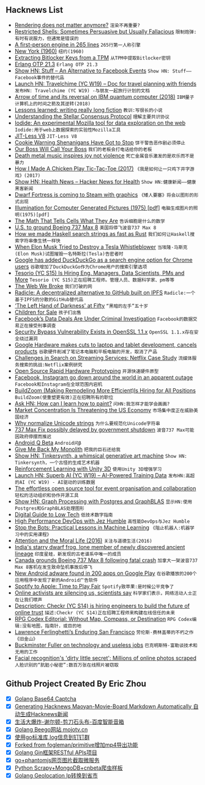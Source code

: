 ## Hacknews List


- [Rendering does not matter anymore?](http://c0de517e.blogspot.com/2019/03/rendering-doesnt-matter-anymore.html)  `渲染不再重要?`
- [Restricted Shells: Sometimes Persuasive but Usually Fallacious](https://gravitational.com/blog/ssh-restricted-shells/)  `限制炮弹:有时有说服力，但通常是错误的`
- [A first-person engine in 265 lines](http://www.playfuljs.com/a-first-person-engine-in-265-lines/)  `265行第一人称引擎`
- [New York (1960)](https://classic.esquire.com/article/1960/7/1/new-york)  `纽约(1960)`
- [Extracting Bitlocker Keys from a TPM](https://pulsesecurity.co.nz/articles/TPM-sniffing)  `从TPM中提取Bitlocker密钥`
- [Erlang OTP 21.3](http://www.erlang.org/news/127)  `Erlang OTP 21.3`
- [Show HN: Stuff – An Alternative to Facebook Events](https://stuff.li)  `Show HN: Stuff——Facebook事件的替代品`
- [Launch HN: Travelchime (YC W19) – Doc for travel planning with friends](item?id=19383941)  `发布HN: Travelchime (YC W19) -与朋友一起旅行计划的文档`
- [Arrow of time and its reversal on IBM quantum computer (2018)](https://arxiv.org/abs/1712.10057)  `IBM量子计算机上的时间之箭及其逆转(2018)`
- [Lessons learned: writing really long fiction](http://www.antipope.org/charlie/blog-static/2019/03/lessons-learned-writing-really.html)  `教训:写很长的小说`
- [Understanding the Stellar Consensus Protocol](https://medium.com/interstellar/understanding-the-stellar-consensus-protocol-423409aad32e)  `理解主要共识协议`
- [Iodide: An experimental Mozilla tool for data exploration on the web](https://hacks.mozilla.org/2019/03/iodide-an-experimental-tool-for-scientific-communicatiodide-for-scientific-communication-exploration-on-the-web/)  `Iodide:用于web上数据探索的实验性Mozilla工具`
- [JIT-Less V8](https://v8.dev/blog/jitless)  `JIT-Less V8`
- [Cookie Warning Shenanigans Have Got to Stop](https://www.troyhunt.com/these-cookie-warning-shenanigans-have-got-to-stop/)  `饼干警告恶作剧必须停止`
- [Our Boss Will Call Your Boss](https://cepr.shorthandstories.com/haiti-contractors/index.html)  `我们的老板会打电话给你的老板`
- [Death metal music inspires joy not violence](https://www.bbc.com/news/science-environment-47543875)  `死亡金属音乐激发的是欢乐而不是暴力`
- [How I Made A Chicken Play Tic-Tac-Toe (2017)](https://steemit.com/life/@creatr/how-i-made-a-chicken-play-tic-tac-toe-a-true-story)  `《我是如何让一只鸡下井字游戏》(2017)`
- [Show HN: Health News – Hacker News for Health](https://news.nukleosome.com/)  `Show HN:健康新闻——健康黑客新闻`
- [Dwarf Fortress is coming to Steam with graphics](https://www.polygon.com/2019/3/13/18263905/dwarf-fortress-steam-graphics-workshop)  `《矮人要塞》将会以图形的形式出现`
- [Illumination for Computer Generated Pictures (1975) [pdf]](http://www.cs.northwestern.edu/~ago820/cs395/Papers/Phong_1975.pdf)  `电脑生成图片的照明(1975)[pdf]`
- [The Math That Tells Cells What They Are](https://www.quantamagazine.org/the-math-that-tells-cells-what-they-are-20190313/)  `告诉细胞是什么的数学`
- [U.S. to ground Boeing 737 Max 8](https://www.businessinsider.com/us-bans-boeing-737-max-8-after-ethiopian-airline-lion-air-crashes-2019-3)  `美国将停飞波音737 Max 8`
- [How we made Haskell search strings as fast as Rust](https://tech.channable.com/posts/2019-03-13-how-we-made-haskell-search-strings-as-fast-as-rust.html)  `我们如何让Haskell搜索字符串像生锈一样快`
- [When Elon Musk Tried to Destroy a Tesla Whistleblower](https://www.bloomberg.com/news/features/2019-03-13/when-elon-musk-tried-to-destroy-tesla-whistleblower-martin-tripp)  `当埃隆·马斯克(Elon Musk)试图摧毁一名特斯拉(Tesla)告密者时`
- [Google has added DuckDuckGo as a search engine option for Chrome users](https://techcrunch.com/2019/03/13/google-has-quietly-added-duckduckgo-as-a-search-engine-option-for-chrome-users-in-60-markets/)  `谷歌增加了DuckDuckGo作为Chrome用户的搜索引擎选项`
- [Tesorio (YC S15) Is Hiring Eng. Managers, Data Scientists, PMs and More](https://www.tesorio.com/careers/)  `Tesorio (YC S15)正在招聘工程师。管理人员、数据科学家、pm等等`
- [The Web We Broke](https://ethanmarcotte.com/wrote/the-web-we-broke/)  `我们打破的网`
- [Radicle: A decentralized alternative to GitHub built on IPFS](http://www.radicle.xyz/)  `Radicle:一个基于IPFS的分散的GitHub替代品`
- [‘The Left Hand of Darkness&#39; at Fifty](https://www.theparisreview.org/blog/2019/03/12/the-left-hand-of-darkness-at-fifty/)  `“黑暗的左手”五十岁`
- [Children for Sale](https://rarehistoricalphotos.com/4-children-sale-1948/)  `孩子们出售`
- [Facebook’s Data Deals Are Under Criminal Investigation](https://www.nytimes.com/2019/03/13/technology/facebook-data-subpoenas.html)  `Facebook的数据交易正在接受刑事调查`
- [Security Bypass Vulnerability Exists in OpenSSL 1.1.x](https://coocoor.com/advisory/cve/CVE-2019-1543)  `OpenSSL 1.1.x存在安全绕过漏洞`
- [Google Hardware makes cuts to laptop and tablet development, cancels products](https://arstechnica.com/gadgets/2019/03/google-hardware-makes-cuts-to-laptop-and-tablet-development-cancels-products/)  `谷歌硬件削减了笔记本电脑和平板电脑的开发，取消了产品`
- [Challenges in Search on Streaming Services: Netflix Case Study](https://arxiv.org/abs/1903.04638)  `流媒体服务搜索的挑战:Netflix案例研究`
- [Open Source Rapid Hardware Prototyping](https://www.futurice.com/blog/prototyping-with-pela-blocks)  `开源快速硬件原型`
- [Facebook, Instagram go down around the world in an apparent outage](https://www.usatoday.com/story/tech/talkingtech/2019/03/13/facebook-instagram-go-down-across-united-states-apparent-outage/3151883002/)  `Facebook和Instagram在全球范围内宕机`
- [BuildZoom (Making Remodeling More Efficient)Is Hiring for All Positions](https://jobs.lever.co/buildzoom)  `BuildZoom(使重塑更有效)正在招聘所有的职位`
- [Ask HN: How can I learn how to paint?](item?id=19375624)  `问HN:我怎样才能学会画画?`
- [Market Concentration Is Threatening the US Economy](https://www.project-syndicate.org/commentary/united-states-economy-rising-market-power-by-joseph-e-stiglitz-2019-03)  `市场集中度正在威胁美国经济`
- [Why normalize Unicode strings](https://withblue.ink/2019/03/11/why-you-need-to-normalize-unicode-strings.html)  `为什么要规范化Unicode字符串`
- [737 Max Fix possibly delayed by government shutdown](https://arstechnica.com/information-technology/2019/03/boeings-fixes-to-737-max-software-delayed-by-government-shutdown-report-claims/)  `波音737 Max可能因政府停摆而推迟`
- [Android Q Beta](https://android-developers.googleblog.com/2019/03/introducing-android-q-beta.html)  `Android问β`
- [Give Me Back My Monolith](http://www.craigkerstiens.com/2019/03/13/give-me-back-my-monolith/)  `把我的巨石还给我`
- [Show HN: Tinkersynth, a whimsical generative art machine](https://tinkersynth.com/slopes)  `Show HN: Tinkersynth，一个古怪的生成艺术机器`
- [Reinforcement Learning with Unity 3D](https://dtransposed.github.io/blog/GEAR.html)  `使用Unity 3D增强学习`
- [Launch HN: Superb AI (YC W19) – AI-Powered Training Data](item?id=19380813)  `发布HN:高超的AI (YC W19) - AI驱动的训练数据`
- [The effortless open source tool for event organisation and collaboration](https://getindico.io)  `轻松的活动组织和协作开源工具`
- [Show HN: Graph Processing with Postgres and GraphBLAS](https://github.com/michelp/pggraphblas)  `显示HN:使用Postgres和GraphBLAS处理图形`
- [Digital Guide to Low Tech](http://gauthierroussilhe.com/en/posts/convert-low-tech)  `低技术数字指南`
- [High Performance DevOps with Jez Humble](https://www.heavybit.com/library/podcasts/o11ycast/ep-9-high-performance-devops-with-jez-humble/)  `高性能DevOps与Jez Humble`
- [Stop the Bots: Practical Lessons in Machine Learning](https://blog.cloudflare.com/stop-the-bots-practical-lessons-in-machine-learning/)  `《阻止机器人:机器学习中的实用课程》`
- [Attention and the Moral Life (2016)](https://thefrailestthing.com/2016/09/13/attention-and-the-moral-life/)  `关注与道德生活(2016)`
- [India&#39;s starry dwarf frog, lone member of newly discovered ancient lineage](https://www.phys.org/news/2019-03-india-starry-dwarf-frog-lone.html)  `印度星蛙，新发现的古老谱系中唯一的成员`
- [Canada grounds Boeing 737 Max 8 following fatal crash](https://www.cbc.ca/news/politics/garneau-boeing-ethiopia-crash-1.5054234)  `加拿大一架波音737 Max 8客机在发生致命坠机事故后停飞`
- [New Android adware found in 200 apps on Google Play](https://techcrunch.com/2019/03/13/new-android-adware-google-play/)  `在谷歌播放的200个应用程序中发现了新的Android广告软件`
- [Spotify to Apple: Time to Play Fair](https://www.timetoplayfair.com/timeline/)  `Spotify致苹果:是时候公平竞争了`
- [Online activists are silencing us, scientists say](https://www.reuters.com/investigates/special-report/science-socialmedia/)  `科学家们表示，网络活动人士正在让我们噤声`
- [Description: Checkr (YC S14) is hiring engineers to build the future of online trust](http://grnh.se/gxdah31)  `描述:Checkr (YC S14)正在招聘工程师来构建在线信任的未来`
- [RPG Codex Editorial: Without Map, Compass, or Destination](https://rpgcodex.net/content.php?id=11097)  `RPG Codex编辑:没有地图，指南针，或目的地`
- [Lawrence Ferlinghetti’s Enduring San Francisco](https://www.nytimes.com/2019/03/11/travel/lawrence-ferlinghettis-enduring-san-francisco.html)  `劳伦斯·费林盖蒂的不朽之作《旧金山》`
- [Buckminster Fuller on technology and useless jobs](http://www.openculture.com/2019/03/buckminster-fuller-on-technology-and-useless-jobs.html)  `巴克明斯特·富勒谈技术和无用的工作`
- [Facial recognition&#39;s &#39;dirty little secret&#39;: Millions of online photos scraped](https://www.nbcnews.com/tech/internet/facial-recognition-s-dirty-little-secret-millions-online-photos-scraped-n981921)  `人脸识别的“肮脏小秘密”:数百万张在线照片被窃取`

## Github Project Created By Eric Zhou

- [x] [Golang Base64 Captcha](https://github.com/mojocn/base64Captcha)
- [x] [Generating Hacknews Maoyan-Movie-Board Markdown Automatically 自动生成Hacknews新闻](https://github.com/dejavuzhou/md-genie)
- [x] [生活大爆炸-谢尔顿-剪刀石头布-百度智能音箱](https://github.com/mojocn/dueros-bang-game)
- [x] [Golang Beego网站 mojotv.cn](https://github.com/mojocn/www.mojotv.cn)
- [x] [使用go标准库,log信息到钉钉群](https://github.com/mojocn/dooger)
- [x] [Forked from fogleman/primitive增加mp4导出功能](https://github.com/mojocn/primitive)
- [x] [Golang Gin框架RESTful APIs项目](https://github.com/JJJJJJJerk/ezier-golang-web-api-framework)
- [x] [go+phantomjs网页图片截取微服务](https://github.com/mojocn/screen_shot)
- [x] [Python Scrapy+MongoDB+cnbeta爬虫样板](https://github.com/mojocn/scrapy_mongodb_boilerplate_cnbeta)
- [x] [Golang Geolocation Ip转换到省市](https://github.com/mojocn/ip2location)